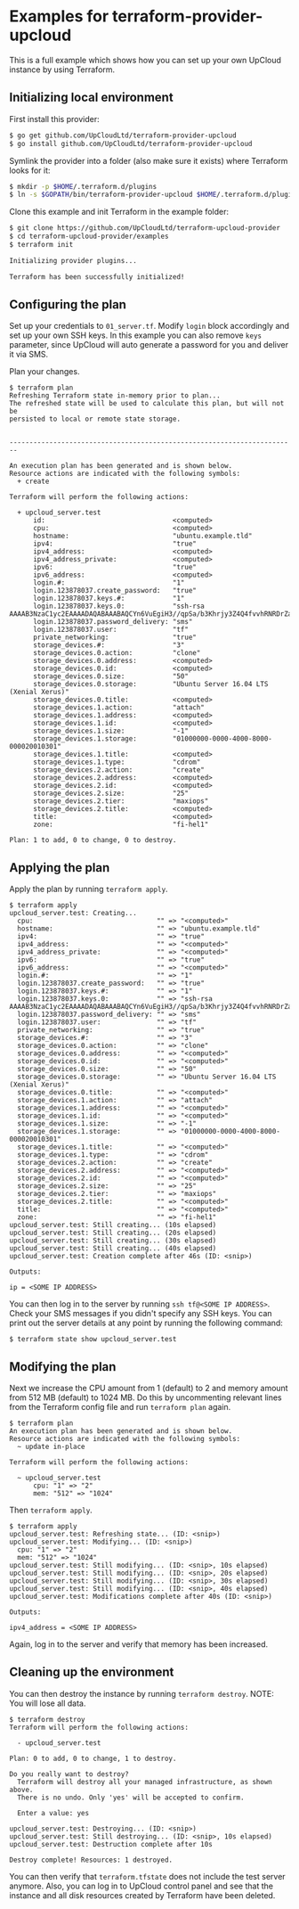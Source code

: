 # Examples for terraform-provider-upcloud

This is a full example which shows how you can set up your own UpCloud instance by using Terraform.

## Initializing local environment

First install this provider:

```sh
$ go get github.com/UpCloudLtd/terraform-provider-upcloud
$ go install github.com/UpCloudLtd/terraform-provider-upcloud
```

Symlink the provider into a folder (also make sure it exists) where Terraform looks for it:

```sh
$ mkdir -p $HOME/.terraform.d/plugins
$ ln -s $GOPATH/bin/terraform-provider-upcloud $HOME/.terraform.d/plugins/terraform-provider-upcloud
```

Clone this example and init Terraform in the example folder:

```sh
$ git clone https://github.com/UpCloudLtd/terraform-upcloud-provider
$ cd terraform-upcloud-provider/examples
$ terraform init

Initializing provider plugins...

Terraform has been successfully initialized!
```

## Configuring the plan

Set up your credentials to `01_server.tf`. Modify `login` block accordingly and set up your own SSH keys.
In this example you can also remove `keys` parameter, since UpCloud will auto generate a password for you
and deliver it via SMS.

Plan your changes.

```
$ terraform plan
Refreshing Terraform state in-memory prior to plan...
The refreshed state will be used to calculate this plan, but will not be
persisted to local or remote state storage.


------------------------------------------------------------------------

An execution plan has been generated and is shown below.
Resource actions are indicated with the following symbols:
  + create

Terraform will perform the following actions:

  + upcloud_server.test
      id:                                <computed>
      cpu:                               <computed>
      hostname:                          "ubuntu.example.tld"
      ipv4:                              "true"
      ipv4_address:                      <computed>
      ipv4_address_private:              <computed>
      ipv6:                              "true"
      ipv6_address:                      <computed>
      login.#:                           "1"
      login.123878037.create_password:   "true"
      login.123878037.keys.#:            "1"
      login.123878037.keys.0:            "ssh-rsa AAAAB3NzaC1yc2EAAAADAQABAAABAQCYn6VuEgiH3//qpSa/b3Khrjy3Z4Q4fvvhRNRDrZaJqddLvQLCtoL2ktoke7+0jTcR4Vydi8bk8csUQlZxpWC6SIfif+tB8HjwusbUfLT5I5fJEI/O7gtktvtWkK4GnePFXYIdgKlXKRJ92xFnNOGV+el2zug78QahsrzsyV0Cucfjb7twPyojh5iPl3gf6f7NBHVnsqNELhJqmpo4uY+vSTfHx0siyIGP0U/Jz9dB64kbnoG6GL2fh3CEQ950Ll2luY/cfX52SO+WX/nl156A2VVCozkOSE3wbZ501Gd1508KY7ctuaqOue4DF8ZuQ1uzv4Lf9sfg4Bv4jBMTu4tvB"
      login.123878037.password_delivery: "sms"
      login.123878037.user:              "tf"
      private_networking:                "true"
      storage_devices.#:                 "3"
      storage_devices.0.action:          "clone"
      storage_devices.0.address:         <computed>
      storage_devices.0.id:              <computed>
      storage_devices.0.size:            "50"
      storage_devices.0.storage:         "Ubuntu Server 16.04 LTS (Xenial Xerus)"
      storage_devices.0.title:           <computed>
      storage_devices.1.action:          "attach"
      storage_devices.1.address:         <computed>
      storage_devices.1.id:              <computed>
      storage_devices.1.size:            "-1"
      storage_devices.1.storage:         "01000000-0000-4000-8000-000020010301"
      storage_devices.1.title:           <computed>
      storage_devices.1.type:            "cdrom"
      storage_devices.2.action:          "create"
      storage_devices.2.address:         <computed>
      storage_devices.2.id:              <computed>
      storage_devices.2.size:            "25"
      storage_devices.2.tier:            "maxiops"
      storage_devices.2.title:           <computed>
      title:                             <computed>
      zone:                              "fi-hel1"

Plan: 1 to add, 0 to change, 0 to destroy.
```

## Applying the plan

Apply the plan by running `terraform apply`.

```
$ terraform apply
upcloud_server.test: Creating...
  cpu:                               "" => "<computed>"
  hostname:                          "" => "ubuntu.example.tld"
  ipv4:                              "" => "true"
  ipv4_address:                      "" => "<computed>"
  ipv4_address_private:              "" => "<computed>"
  ipv6:                              "" => "true"
  ipv6_address:                      "" => "<computed>"
  login.#:                           "" => "1"
  login.123878037.create_password:   "" => "true"
  login.123878037.keys.#:            "" => "1"
  login.123878037.keys.0:            "" => "ssh-rsa AAAAB3NzaC1yc2EAAAADAQABAAABAQCYn6VuEgiH3//qpSa/b3Khrjy3Z4Q4fvvhRNRDrZaJqddLvQLCtoL2ktoke7+0jTcR4Vydi8bk8csUQlZxpWC6SIfif+tB8HjwusbUfLT5I5fJEI/O7gtktvtWkK4GnePFXYIdgKlXKRJ92xFnNOGV+el2zug78QahsrzsyV0Cucfjb7twPyojh5iPl3gf6f7NBHVnsqNELhJqmpo4uY+vSTfHx0siyIGP0U/Jz9dB64kbnoG6GL2fh3CEQ950Ll2luY/cfX52SO+WX/nl156A2VVCozkOSE3wbZ501Gd1508KY7ctuaqOue4DF8ZuQ1uzv4Lf9sfg4Bv4jBMTu4tvB"
  login.123878037.password_delivery: "" => "sms"
  login.123878037.user:              "" => "tf"
  private_networking:                "" => "true"
  storage_devices.#:                 "" => "3"
  storage_devices.0.action:          "" => "clone"
  storage_devices.0.address:         "" => "<computed>"
  storage_devices.0.id:              "" => "<computed>"
  storage_devices.0.size:            "" => "50"
  storage_devices.0.storage:         "" => "Ubuntu Server 16.04 LTS (Xenial Xerus)"
  storage_devices.0.title:           "" => "<computed>"
  storage_devices.1.action:          "" => "attach"
  storage_devices.1.address:         "" => "<computed>"
  storage_devices.1.id:              "" => "<computed>"
  storage_devices.1.size:            "" => "-1"
  storage_devices.1.storage:         "" => "01000000-0000-4000-8000-000020010301"
  storage_devices.1.title:           "" => "<computed>"
  storage_devices.1.type:            "" => "cdrom"
  storage_devices.2.action:          "" => "create"
  storage_devices.2.address:         "" => "<computed>"
  storage_devices.2.id:              "" => "<computed>"
  storage_devices.2.size:            "" => "25"
  storage_devices.2.tier:            "" => "maxiops"
  storage_devices.2.title:           "" => "<computed>"
  title:                             "" => "<computed>"
  zone:                              "" => "fi-hel1"
upcloud_server.test: Still creating... (10s elapsed)
upcloud_server.test: Still creating... (20s elapsed)
upcloud_server.test: Still creating... (30s elapsed)
upcloud_server.test: Still creating... (40s elapsed)
upcloud_server.test: Creation complete after 46s (ID: <snip>)

Outputs:

ip = <SOME IP ADDRESS>
```

You can then log in to the server by running `ssh tf@<SOME IP ADDRESS>`. Check your SMS messages if you didn't specify any SSH keys. You can print out the server details at any point by running the following
command:

```
$ terraform state show upcloud_server.test
```

## Modifying the plan

Next we increase the CPU amount from 1 (default) to 2 and memory amount from 512 MB (default) to 1024 MB.
Do this by uncommenting relevant lines from the Terraform config file and run `terraform plan` again.


```
$ terraform plan
An execution plan has been generated and is shown below.
Resource actions are indicated with the following symbols:
  ~ update in-place

Terraform will perform the following actions:

  ~ upcloud_server.test
      cpu: "1" => "2"
      mem: "512" => "1024"
```

Then `terraform apply`.

```
$ terraform apply
upcloud_server.test: Refreshing state... (ID: <snip>)
upcloud_server.test: Modifying... (ID: <snip>)
  cpu: "1" => "2"
  mem: "512" => "1024"
upcloud_server.test: Still modifying... (ID: <snip>, 10s elapsed)
upcloud_server.test: Still modifying... (ID: <snip>, 20s elapsed)
upcloud_server.test: Still modifying... (ID: <snip>, 30s elapsed)
upcloud_server.test: Still modifying... (ID: <snip>, 40s elapsed)
upcloud_server.test: Modifications complete after 40s (ID: <snip>)

Outputs:

ipv4_address = <SOME IP ADDRESS>
```

Again, log in to the server and verify that memory has been increased.


## Cleaning up the environment

You can then destroy the instance by running `terraform destroy`. NOTE: You will lose all data.

```
$ terraform destroy
Terraform will perform the following actions:

  - upcloud_server.test

Plan: 0 to add, 0 to change, 1 to destroy.

Do you really want to destroy?
  Terraform will destroy all your managed infrastructure, as shown above.
  There is no undo. Only 'yes' will be accepted to confirm.

  Enter a value: yes

upcloud_server.test: Destroying... (ID: <snip>)
upcloud_server.test: Still destroying... (ID: <snip>, 10s elapsed)
upcloud_server.test: Destruction complete after 10s

Destroy complete! Resources: 1 destroyed.
```

You can then verify that `terraform.tfstate` does not include the test server anymore.
Also, you can log in to UpCloud control panel and see that the instance and all disk resources created
by Terraform have been deleted.

